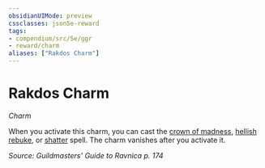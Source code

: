 ```yaml
---
obsidianUIMode: preview
cssclasses: json5e-reward
tags:
- compendium/src/5e/ggr
- reward/charm
aliases: ["Rakdos Charm"]
---
```

# Rakdos Charm
*Charm*  

When you activate this charm, you can cast the [crown of madness](/3-Mechanics/CLI/spells/crown-of-madness.md), [hellish rebuke](/3-Mechanics/CLI/spells/hellish-rebuke.md), or [shatter](/3-Mechanics/CLI/spells/shatter.md) spell. The charm vanishes after you activate it.

*Source: Guildmasters' Guide to Ravnica p. 174*